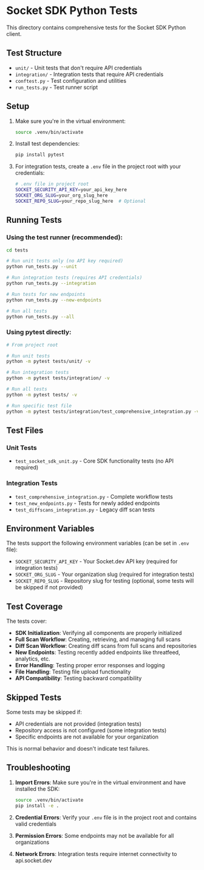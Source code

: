 # Socket SDK Python Tests

This directory contains comprehensive tests for the Socket SDK Python client.

## Test Structure

- `unit/` - Unit tests that don't require API credentials
- `integration/` - Integration tests that require API credentials
- `conftest.py` - Test configuration and utilities
- `run_tests.py` - Test runner script

## Setup

1. Make sure you're in the virtual environment:
   ```bash
   source .venv/bin/activate
   ```

2. Install test dependencies:
   ```bash
   pip install pytest
   ```

3. For integration tests, create a `.env` file in the project root with your credentials:
   ```bash
   # .env file in project root
   SOCKET_SECURITY_API_KEY=your_api_key_here
   SOCKET_ORG_SLUG=your_org_slug_here
   SOCKET_REPO_SLUG=your_repo_slug_here  # Optional
   ```

## Running Tests

### Using the test runner (recommended):

```bash
cd tests

# Run unit tests only (no API key required)
python run_tests.py --unit

# Run integration tests (requires API credentials)
python run_tests.py --integration

# Run tests for new endpoints
python run_tests.py --new-endpoints

# Run all tests
python run_tests.py --all
```

### Using pytest directly:

```bash
# From project root

# Run unit tests
python -m pytest tests/unit/ -v

# Run integration tests
python -m pytest tests/integration/ -v

# Run all tests
python -m pytest tests/ -v

# Run specific test file
python -m pytest tests/integration/test_comprehensive_integration.py -v
```

## Test Files

### Unit Tests
- `test_socket_sdk_unit.py` - Core SDK functionality tests (no API required)

### Integration Tests
- `test_comprehensive_integration.py` - Complete workflow tests
- `test_new_endpoints.py` - Tests for newly added endpoints
- `test_diffscans_integration.py` - Legacy diff scan tests

## Environment Variables

The tests support the following environment variables (can be set in `.env` file):

- `SOCKET_SECURITY_API_KEY` - Your Socket.dev API key (required for integration tests)
- `SOCKET_ORG_SLUG` - Your organization slug (required for integration tests)
- `SOCKET_REPO_SLUG` - Repository slug for testing (optional, some tests will be skipped if not provided)

## Test Coverage

The tests cover:

- **SDK Initialization**: Verifying all components are properly initialized
- **Full Scan Workflow**: Creating, retrieving, and managing full scans
- **Diff Scan Workflow**: Creating diff scans from full scans and repositories
- **New Endpoints**: Testing recently added endpoints like threatfeed, analytics, etc.
- **Error Handling**: Testing proper error responses and logging
- **File Handling**: Testing file upload functionality
- **API Compatibility**: Testing backward compatibility

## Skipped Tests

Some tests may be skipped if:
- API credentials are not provided (integration tests)
- Repository access is not configured (some integration tests)
- Specific endpoints are not available for your organization

This is normal behavior and doesn't indicate test failures.

## Troubleshooting

1. **Import Errors**: Make sure you're in the virtual environment and have installed the SDK:
   ```bash
   source .venv/bin/activate
   pip install -e .
   ```

2. **Credential Errors**: Verify your `.env` file is in the project root and contains valid credentials

3. **Permission Errors**: Some endpoints may not be available for all organizations

4. **Network Errors**: Integration tests require internet connectivity to api.socket.dev
